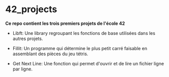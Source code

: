 # 42_projects

**Ce repo contient les trois premiers projets de l'école 42**

- Libft: Une library regroupant les fonctions de base utilisées dans les autres projets.

- Fillit: Un programme qui détermine le plus petit carré faisable en assemblant des pièces du jeu tétris.

- Get Next Line: Une fonction qui permet d'ouvrir et de lire un fichier ligne par ligne.
